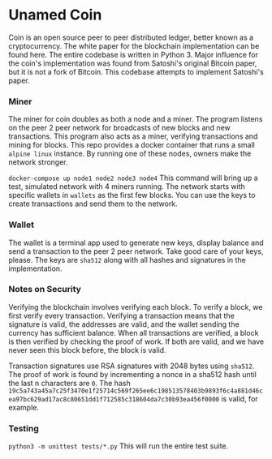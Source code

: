 # Unamed Coin

Coin is an open source peer to peer distributed ledger, better known as a cryptocurrency.
The white paper for the blockchain implementation can be found here. The entire codebase is written in Python 3. Major influence 
for the coin's implementation was found from Satoshi's original Bitcoin paper, but it is not
a fork of Bitcoin. This codebase attempts to implement Satoshi's paper. 


### Miner
The miner for coin doubles as both a node and a miner. The program listens on the peer 2 peer network
for broadcasts of new blocks and new transactions. This program also acts as a miner,
verifying transactions and mining for blocks. This repo provides a docker container that runs
a small `alpine linux` instance. By running one of these nodes, owners make the network
stronger.

`docker-compose up node1 node2 node3 node4` This command will bring up a test, simulated
network with 4 miners running. The network starts with specific wallets in `wallets` as the first
few blocks. You can use the keys to create transactions and send them to the network.


### Wallet
The wallet is a terminal app used to generate new keys, display balance and send a transaction
to the peer 2 peer network. Take good care of your keys, please. The keys are `sha512` along with all
hashes and signatures in the implementation.


### Notes on Security

Verifying the blockchain involves verifying each block. To verify a block, we first
verify every transaction. Verifying a transaction means that the signature is valid, the addresses are valid, 
and the wallet sending the currency has sufficient balance. When all transactions are 
verified, a block is then verified by checking the proof of work. If both are valid, and we  have
never seen this block before, the block is valid. 

Transaction signatures use RSA signatures with 2048 bytes using `sha512`. The proof of work
is found by incrementing a nonce in a sha512 hash until the last n characters are `0`.
The hash `19c5a743a45a7c25f3470e1f25714c569f265ee6c198513578403b9893f6c4a881d46cea97bc629ad17ac8c80651dd1f712585c318604da7c30b93ea456f0000`
is valid, for example. 

### Testing

`python3 -m unittest tests/*.py` This will run the entire test suite. 
